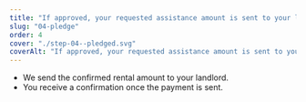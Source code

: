 ```yaml
---
title: "If approved, your requested assistance amount is sent to your landlord."
slug: "04-pledge"
order: 4
cover: "./step-04--pledged.svg"
coverAlt: "If approved, your requested assistance amount is sent to your landlord."
---
```


* We send the confirmed rental amount to your landlord.
* You receive a confirmation once the payment is sent.